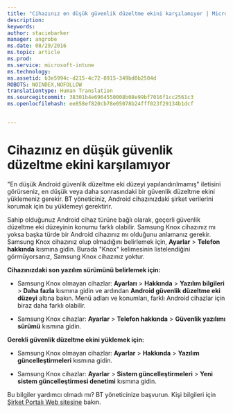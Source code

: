 ```yaml
---
title: "Cihazınız en düşük güvenlik düzeltme ekini karşılamıyor | Microsoft Intune"
description: 
keywords: 
author: staciebarker
manager: angrobe
ms.date: 08/29/2016
ms.topic: article
ms.prod: 
ms.service: microsoft-intune
ms.technology: 
ms.assetid: b3e5994c-d215-4c72-8915-349bd0b2504d
ROBOTS: NOINDEX,NOFOLLOW
translationtype: Human Translation
ms.sourcegitcommit: 38301b4e6964550008b08e99bf7016f1cc2561c3
ms.openlocfilehash: ee858ef820cb78e05078b24fff023f29134b1dcf


---
```


# Cihazınız en düşük güvenlik düzeltme ekini karşılamıyor

"En düşük Android güvenlik düzeltme eki düzeyi yapılandırılmamış" iletisini görürseniz, en düşük veya daha sonrasındaki bir güvenlik düzeltme ekini yüklemeniz gerekir. BT yöneticiniz, Android cihazınızdaki şirket verilerini korumak için bu yüklemeyi gerektirir.

Sahip olduğunuz Android cihaz türüne bağlı olarak, geçerli güvenlik düzeltme eki düzeyinin konumu farklı olabilir. Samsung Knox cihazınız mı yoksa başka türde bir Android cihazınız mı olduğunu anlamanız gerekir. Samsung Knox cihazınız olup olmadığını belirlemek için, **Ayarlar** > **Telefon hakkında** kısmına gidin. Burada "Knox" kelimesinin listelendiğini görmüyorsanız, Samsung Knox cihazınız yoktur.

**Cihazınızdaki son yazılım sürümünü belirlemek için:**

- Samsung Knox olmayan cihazlar: **Ayarları** > **Hakkında** > **Yazılım bilgileri** > **Daha fazla** kısmına gidin ve ardından **Android güvenlik düzeltme eki düzeyi** altına bakın. Menü adları ve konumları, farklı Android cihazlar için biraz daha farklı olabilir.

- Samsung Knox cihazlar: **Ayarlar** > **Telefon hakkında** > **Güvenlik yazılımı sürümü** kısmına gidin.

**Gerekli güvenlik düzeltme ekini yüklemek için:**

- Samsung Knox olmayan cihazlar: **Ayarlar** > **Hakkında** > **Yazılım güncelleştirmeleri** kısmına gidin.

- Samsung Knox cihazlar: **Ayarlar** > **Sistem güncelleştirmeleri** > **Yeni sistem güncelleştirmesi denetimi** kısmına gidin.

Bu bilgiler yardımcı olmadı mı? BT yöneticinize başvurun. Kişi bilgileri için [Şirket Portalı Web sitesine](http://portal.manage.microsoft.com) bakın.





<!--HONumber=Aug16_HO5-->


